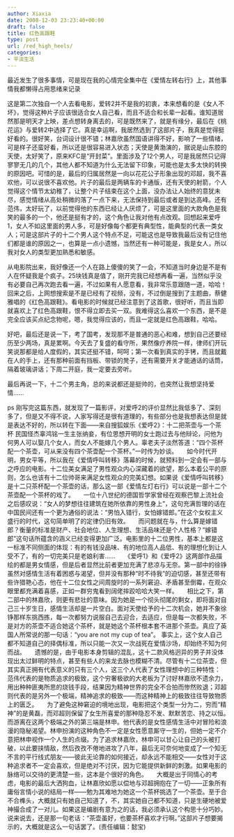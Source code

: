 ```yaml
---
author: Xiaxia
date: 2008-12-03 23:23:40+00:00
draft: false
title: 红色高跟鞋
type: post
url: /red_high_heels/
categories:
- 平淡生活
---
```


最近发生了很多事情，可是现在我的心情完全集中在《爱情左转右行》上，其他事情我都懒得占用思绪来记录

这是第二次独自一个人去看电影，爱转2并不是我的初衷，本来想看的是《女人不坏》，觉得这种片子应该很适合女人自己看，而且不适合和长辈一起看。谁知道居然那是明天才上映，差点想转身离去的，可是既然来了，就是有缘分，最后在《桃花运》与爱转2中选择了它。真是幸运啊，我居然选到了这部片子，我真是觉得挺好看的。很好笑，台词设计很不错；林嘉欣虽然国语讲得不好，影响了一些情绪，可是样子还蛮好看，所以还是很容易进入状态；天使是黄渤演的，据说是山东腔的天使，太好笑了，原来KFC是“开封菜”。里面涉及了12个男人，可是我居然只记得寥寥无几的几个，其他人都不知道为什么无法留下印象，可能也是太多太快的转换的原因吧。可惜的是，最后的归属居然是一向以花花公子形象出现的邓超，我不喜欢他，可以说很不喜欢他。片子的最后是两辆车的卡通版，还有天使的射箭，个人觉得这个情节太幼稚了，让整个片子结束在这个上面，没办法让人始终的意犹未尽，感觉情绪从高处稍微的落了一点下来，无法保持到最后或者是到达高峰。还有范伟，太好玩了，以前觉得他的东西已经让人厌烦了，可是这里面的大款角色是我笑的最多的一个，他还是挺有才的，这个角色让我对他有点改观。回想起来爱呼1，女人不如这里面的男人多，可是好像每个都更有典型性，能典型的代表一类女人；可是这部片子的十二个男人这个特点不足，可能这也是导致我最后没有记住他们都是谁的原因之一，也算是一点小遗憾，当然还有一种可能是，我是女人，所以我对女人的类型更加熟悉和敏感。

从电影院出来，我好像还一个人在路上傻傻的笑了一会，不知道当时身边是不是有人在怀疑我是个疯子。25块钱真是值了，刚开完我已经想再看一遍，当然似乎没有必要自己再次跑去看一遍，不过如果有人愿意看，我非常乐意跟随一道，哈哈！回来之后，上网想搜索是不是已经有了视频，没有，不过倒是搜到了主题曲，蔡健雅唱的《红色高跟鞋》。看电影的时候就已经注意到了这首歌，很好听，而且当即就喜欢上了红色高跟鞋，恨不得立即去买一双。我难得这么喜欢一个东西，是不是完全应该买点纪念物呢，嗯，我觉得应该的，而且一定就是红色高跟鞋，哈哈。

好吧，最后还是说一下，考了国考，发现那不是普通的恶心和难，想到自己还要经历至少两场，真是累啊。今天去了复盛的看守所，果然像疗养院一样，律师们开玩笑说那都是给人度假的，其实还挺不错，呵呵；第一次看到真实的手铐，而且就戴在人的手上，还有那种前面有挡板、带锁的凳子，还有需要开关才能通话的话筒，隔着玻璃讲话；下周二开庭，我一定要去旁听。

最后再说一下，十二个男主角，总的来说都还是挺帅的，也突然让我想坚持爱情......

ps 刚写完这篇东西，就发现了一篇影评，对爱呼2的评价显然比我低多了、深刻多了，但是又不得不说，人家写得还是很有道理的，有些部分也是我想表达但是就是表达不好的，所以转在下面——来自搜狐娱乐《爱呼2》：十二把茶壶与一个茶杯 民国怪杰辜鸿铭一生主张纳妾，有位思想开明的女士跑过去与他辩论，问他为何男人可以娶几个女人，而女人不能嫁几个男人。辜老夫子淡然答道：“四个茶杯配一个茶壶，可从来没有四个茶壶配一个茶杯。”一时传为妙谈。　　如今时代开明，男女平等，所以我在《爱情呼叫转移》落幕的时候，就预料到一定会有一部与之呼应的电影。十二位美女满足了男性观众内心深藏着的欲望，那么本着公平的原则，怎么也该有十二位帅哥来满足女性观众的完美幻想。如果说《爱情呼叫转移》是十二只茶杯配一个茶壶的话，那么这一部《爱情左灯右行》可以说是一部十二个茶壶配一个茶杯的戏了。　　一位十八世纪的德国哲学家曾经在观察巴黎上流社会之后感叹说：“女人的梦想往往建筑在她所依靠的男性身上”，这句充满哲理的话在中国民间还有一个更为通俗的说法：“男怕入错行，女怕嫁错郎。”在这个女权主义盛行的时代，这句简单明了的定律仍旧有效。　　而问题就在与，什么算是嫁错郎？衡量的标准是财产、社会地位、人生理想、生活品味还是个人性格？“嫁错郎”这句话所蕴含的涵义已经变得更加广泛。电影里的十二位男性，基本上都是这一标准不同侧面的体现：有的有钱没品味、有的地位高人品低、有的理想化到让人受不了，有的一切完美只是老娘利害……　　《爱呼1》和《爱呼2》这两部作品描绘的都是男女情感，但是后者显然比前者更加充满了悲凉与无奈。第一部中的徐铮虽然对感情生活有着困惑与渴望，但并没有那种“时不待我”的迫切感，甚至还带有些许猎艳心态，他在十二位女性之间周旋时的一系列窘迫、矛盾甚至倒霉，在观众眼里都充满着喜感，正如一群穷鬼看到阔佬摔跤哈哈大笑一样。　　相比之下，第二部中的林嘉欣，则更有悲壮的意味。因为她是一个彻头彻尾的剩女，即将面对自己三十岁生日，感情生活却是一片空白。面对天使给予的十二次机会，她并不象徐铮那样东挑西拣，每一次都努力说服自己去迎合，去适应，但是每一次都失败，不是对方的茶壶不适合她这个茶杯，就是她这个茶杯根本套不进那个茶壶。真应了英国人所常说的那一句话：“you are not my cup of tea”。 事实上，这个女人自己都不知道自己的择偶标准，所以只能一次又一次战死在爱情沙场，却始终不知为何而战。　　遗憾的是，由于电影本身剪辑的混乱，这十二款风格迥异的男子并没体现出太过鲜明的特点，甚至有些人的来龙去脉也模糊不清。尽管有十二位茶壶，但其实真正拥有代表意义的只有三个人，这三个人代表了女性理想中的三种特性：　　范伟代表的是物质追求的极致，这个穷奢极欲的大老板为了讨好林嘉欣不遗余力，用出种种匪夷所思的烧钱手段，结果因为精神世界的完全不合拍而惨然败退；邓超则代表的是另外一个极端，精神追求的极致——而这种精神上的极致往往导致物质上的匮乏。　　为了避免这种窘迫的境地出现，电影把这个类型一分为二，穷而“精神”的是黄磊，而邓超则保留了女生所喜爱的那种隐忍不发、默默苦恋、持之以恒。　　而游离在这两个极端之外的第三端是林申。他代表的是女性感情生活中对冒险和浪漫的隐秘渴望。林申扮演的这种角色不一定是女性愿意厮守一生的，但她一定不介意把林申视作一个人生的点缀。为了追求林嘉欣，林申可以甘心让自己的头被打破，以此要挟情敌，然后孜孜不倦地进攻了八年，最后无可奈何地变成了一个知无不言的平行线式朋友——彼此无论靠的如何接近，却永远不能相交——女性对于这种追求者不一定会喜欢，但是绝对不讨厌，因为它能提供新鲜的刺激。如果电影的脉络可以交待的更清楚一些，这本是个很好的角色。　　大概是出于同情心的考虑，电影的最后大洒狗血，让林嘉欣如愿以偿地与邓超拥抱在了一切——正象所有庸俗言情小说的结局一样——勉为其难地为她这一个茶杯挑选了一个茶壶。至于合不合榫头，大概就只有她自己知道了，不，其实她自己都不知道，只是生硬地被爱神撮合成了一对儿。如果这是编剧有意为之的话，我必须承认这个构思十分巧妙。　　说来说去，还是那一句老话：“茶壶虽好，也要茶杯喜欢才行啊。”这部片子想要揭示的，大概就是这么一句话罢了。(责任编辑：懿宝)
